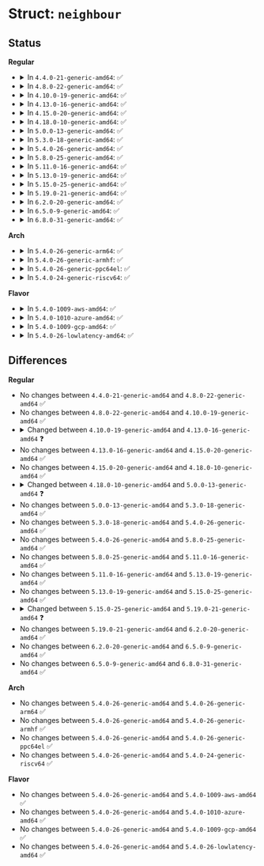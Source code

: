 # Struct: <code>neighbour</code>

## Status
<b>Regular</b>
<ul>
<li>
<details>
<summary>In <code>4.4.0-21-generic-amd64</code>: ✅</summary>

```c
struct neighbour {
    struct neighbour * next;
    struct neigh_table * tbl;
    struct neigh_parms * parms;
    long unsigned int confirmed;
    long unsigned int updated;
    rwlock_t lock;
    atomic_t refcnt;
    struct sk_buff_head arp_queue;
    unsigned int arp_queue_len_bytes;
    struct timer_list timer;
    long unsigned int used;
    atomic_t probes;
    __u8 flags;
    __u8 nud_state;
    __u8 type;
    __u8 dead;
    seqlock_t ha_lock;
    unsigned char[32] ha;
    struct hh_cache hh;
    int (*)(struct neighbour *, struct sk_buff *) output;
    const struct neigh_ops * ops;
    struct callback_head rcu;
    struct net_device * dev;
    u8[0] primary_key;
}
```
</details>
</li>
<li>
<details>
<summary>In <code>4.8.0-22-generic-amd64</code>: ✅</summary>

```c
struct neighbour {
    struct neighbour * next;
    struct neigh_table * tbl;
    struct neigh_parms * parms;
    long unsigned int confirmed;
    long unsigned int updated;
    rwlock_t lock;
    atomic_t refcnt;
    struct sk_buff_head arp_queue;
    unsigned int arp_queue_len_bytes;
    struct timer_list timer;
    long unsigned int used;
    atomic_t probes;
    __u8 flags;
    __u8 nud_state;
    __u8 type;
    __u8 dead;
    seqlock_t ha_lock;
    unsigned char[32] ha;
    struct hh_cache hh;
    int (*)(struct neighbour *, struct sk_buff *) output;
    const struct neigh_ops * ops;
    struct callback_head rcu;
    struct net_device * dev;
    u8[0] primary_key;
}
```
</details>
</li>
<li>
<details>
<summary>In <code>4.10.0-19-generic-amd64</code>: ✅</summary>

```c
struct neighbour {
    struct neighbour * next;
    struct neigh_table * tbl;
    struct neigh_parms * parms;
    long unsigned int confirmed;
    long unsigned int updated;
    rwlock_t lock;
    atomic_t refcnt;
    struct sk_buff_head arp_queue;
    unsigned int arp_queue_len_bytes;
    struct timer_list timer;
    long unsigned int used;
    atomic_t probes;
    __u8 flags;
    __u8 nud_state;
    __u8 type;
    __u8 dead;
    seqlock_t ha_lock;
    unsigned char[32] ha;
    struct hh_cache hh;
    int (*)(struct neighbour *, struct sk_buff *) output;
    const struct neigh_ops * ops;
    struct callback_head rcu;
    struct net_device * dev;
    u8[0] primary_key;
}
```
</details>
</li>
<li>
<details>
<summary>In <code>4.13.0-16-generic-amd64</code>: ✅</summary>

```c
struct neighbour {
    struct neighbour * next;
    struct neigh_table * tbl;
    struct neigh_parms * parms;
    long unsigned int confirmed;
    long unsigned int updated;
    rwlock_t lock;
    refcount_t refcnt;
    struct sk_buff_head arp_queue;
    unsigned int arp_queue_len_bytes;
    struct timer_list timer;
    long unsigned int used;
    atomic_t probes;
    __u8 flags;
    __u8 nud_state;
    __u8 type;
    __u8 dead;
    seqlock_t ha_lock;
    unsigned char[32] ha;
    struct hh_cache hh;
    int (*)(struct neighbour *, struct sk_buff *) output;
    const struct neigh_ops * ops;
    struct callback_head rcu;
    struct net_device * dev;
    u8[0] primary_key;
}
```
</details>
</li>
<li>
<details>
<summary>In <code>4.15.0-20-generic-amd64</code>: ✅</summary>

```c
struct neighbour {
    struct neighbour * next;
    struct neigh_table * tbl;
    struct neigh_parms * parms;
    long unsigned int confirmed;
    long unsigned int updated;
    rwlock_t lock;
    refcount_t refcnt;
    struct sk_buff_head arp_queue;
    unsigned int arp_queue_len_bytes;
    struct timer_list timer;
    long unsigned int used;
    atomic_t probes;
    __u8 flags;
    __u8 nud_state;
    __u8 type;
    __u8 dead;
    seqlock_t ha_lock;
    unsigned char[32] ha;
    struct hh_cache hh;
    int (*)(struct neighbour *, struct sk_buff *) output;
    const struct neigh_ops * ops;
    struct callback_head rcu;
    struct net_device * dev;
    u8[0] primary_key;
}
```
</details>
</li>
<li>
<details>
<summary>In <code>4.18.0-10-generic-amd64</code>: ✅</summary>

```c
struct neighbour {
    struct neighbour * next;
    struct neigh_table * tbl;
    struct neigh_parms * parms;
    long unsigned int confirmed;
    long unsigned int updated;
    rwlock_t lock;
    refcount_t refcnt;
    struct sk_buff_head arp_queue;
    unsigned int arp_queue_len_bytes;
    struct timer_list timer;
    long unsigned int used;
    atomic_t probes;
    __u8 flags;
    __u8 nud_state;
    __u8 type;
    __u8 dead;
    seqlock_t ha_lock;
    unsigned char[32] ha;
    struct hh_cache hh;
    int (*)(struct neighbour *, struct sk_buff *) output;
    const struct neigh_ops * ops;
    struct callback_head rcu;
    struct net_device * dev;
    u8[0] primary_key;
}
```
</details>
</li>
<li>
<details>
<summary>In <code>5.0.0-13-generic-amd64</code>: ✅</summary>

```c
struct neighbour {
    struct neighbour * next;
    struct neigh_table * tbl;
    struct neigh_parms * parms;
    long unsigned int confirmed;
    long unsigned int updated;
    rwlock_t lock;
    refcount_t refcnt;
    unsigned int arp_queue_len_bytes;
    struct sk_buff_head arp_queue;
    struct timer_list timer;
    long unsigned int used;
    atomic_t probes;
    __u8 flags;
    __u8 nud_state;
    __u8 type;
    __u8 dead;
    u8 protocol;
    seqlock_t ha_lock;
    unsigned char[32] ha;
    struct hh_cache hh;
    int (*)(struct neighbour *, struct sk_buff *) output;
    const struct neigh_ops * ops;
    struct list_head gc_list;
    struct callback_head rcu;
    struct net_device * dev;
    u8[0] primary_key;
}
```
</details>
</li>
<li>
<details>
<summary>In <code>5.3.0-18-generic-amd64</code>: ✅</summary>

```c
struct neighbour {
    struct neighbour * next;
    struct neigh_table * tbl;
    struct neigh_parms * parms;
    long unsigned int confirmed;
    long unsigned int updated;
    rwlock_t lock;
    refcount_t refcnt;
    unsigned int arp_queue_len_bytes;
    struct sk_buff_head arp_queue;
    struct timer_list timer;
    long unsigned int used;
    atomic_t probes;
    __u8 flags;
    __u8 nud_state;
    __u8 type;
    __u8 dead;
    u8 protocol;
    seqlock_t ha_lock;
    unsigned char[32] ha;
    struct hh_cache hh;
    int (*)(struct neighbour *, struct sk_buff *) output;
    const struct neigh_ops * ops;
    struct list_head gc_list;
    struct callback_head rcu;
    struct net_device * dev;
    u8[0] primary_key;
}
```
</details>
</li>
<li>
<details>
<summary>In <code>5.4.0-26-generic-amd64</code>: ✅</summary>

```c
struct neighbour {
    struct neighbour * next;
    struct neigh_table * tbl;
    struct neigh_parms * parms;
    long unsigned int confirmed;
    long unsigned int updated;
    rwlock_t lock;
    refcount_t refcnt;
    unsigned int arp_queue_len_bytes;
    struct sk_buff_head arp_queue;
    struct timer_list timer;
    long unsigned int used;
    atomic_t probes;
    __u8 flags;
    __u8 nud_state;
    __u8 type;
    __u8 dead;
    u8 protocol;
    seqlock_t ha_lock;
    unsigned char[32] ha;
    struct hh_cache hh;
    int (*)(struct neighbour *, struct sk_buff *) output;
    const struct neigh_ops * ops;
    struct list_head gc_list;
    struct callback_head rcu;
    struct net_device * dev;
    u8[0] primary_key;
}
```
</details>
</li>
<li>
<details>
<summary>In <code>5.8.0-25-generic-amd64</code>: ✅</summary>

```c
struct neighbour {
    struct neighbour * next;
    struct neigh_table * tbl;
    struct neigh_parms * parms;
    long unsigned int confirmed;
    long unsigned int updated;
    rwlock_t lock;
    refcount_t refcnt;
    unsigned int arp_queue_len_bytes;
    struct sk_buff_head arp_queue;
    struct timer_list timer;
    long unsigned int used;
    atomic_t probes;
    __u8 flags;
    __u8 nud_state;
    __u8 type;
    __u8 dead;
    u8 protocol;
    seqlock_t ha_lock;
    unsigned char[32] ha;
    struct hh_cache hh;
    int (*)(struct neighbour *, struct sk_buff *) output;
    const struct neigh_ops * ops;
    struct list_head gc_list;
    struct callback_head rcu;
    struct net_device * dev;
    u8[0] primary_key;
}
```
</details>
</li>
<li>
<details>
<summary>In <code>5.11.0-16-generic-amd64</code>: ✅</summary>

```c
struct neighbour {
    struct neighbour * next;
    struct neigh_table * tbl;
    struct neigh_parms * parms;
    long unsigned int confirmed;
    long unsigned int updated;
    rwlock_t lock;
    refcount_t refcnt;
    unsigned int arp_queue_len_bytes;
    struct sk_buff_head arp_queue;
    struct timer_list timer;
    long unsigned int used;
    atomic_t probes;
    __u8 flags;
    __u8 nud_state;
    __u8 type;
    __u8 dead;
    u8 protocol;
    seqlock_t ha_lock;
    unsigned char[32] ha;
    struct hh_cache hh;
    int (*)(struct neighbour *, struct sk_buff *) output;
    const struct neigh_ops * ops;
    struct list_head gc_list;
    struct callback_head rcu;
    struct net_device * dev;
    u8[0] primary_key;
}
```
</details>
</li>
<li>
<details>
<summary>In <code>5.13.0-19-generic-amd64</code>: ✅</summary>

```c
struct neighbour {
    struct neighbour * next;
    struct neigh_table * tbl;
    struct neigh_parms * parms;
    long unsigned int confirmed;
    long unsigned int updated;
    rwlock_t lock;
    refcount_t refcnt;
    unsigned int arp_queue_len_bytes;
    struct sk_buff_head arp_queue;
    struct timer_list timer;
    long unsigned int used;
    atomic_t probes;
    __u8 flags;
    __u8 nud_state;
    __u8 type;
    __u8 dead;
    u8 protocol;
    seqlock_t ha_lock;
    unsigned char[32] ha;
    struct hh_cache hh;
    int (*)(struct neighbour *, struct sk_buff *) output;
    const struct neigh_ops * ops;
    struct list_head gc_list;
    struct callback_head rcu;
    struct net_device * dev;
    u8[0] primary_key;
}
```
</details>
</li>
<li>
<details>
<summary>In <code>5.15.0-25-generic-amd64</code>: ✅</summary>

```c
struct neighbour {
    struct neighbour * next;
    struct neigh_table * tbl;
    struct neigh_parms * parms;
    long unsigned int confirmed;
    long unsigned int updated;
    rwlock_t lock;
    refcount_t refcnt;
    unsigned int arp_queue_len_bytes;
    struct sk_buff_head arp_queue;
    struct timer_list timer;
    long unsigned int used;
    atomic_t probes;
    __u8 flags;
    __u8 nud_state;
    __u8 type;
    __u8 dead;
    u8 protocol;
    seqlock_t ha_lock;
    unsigned char[32] ha;
    struct hh_cache hh;
    int (*)(struct neighbour *, struct sk_buff *) output;
    const struct neigh_ops * ops;
    struct list_head gc_list;
    struct callback_head rcu;
    struct net_device * dev;
    u8[0] primary_key;
}
```
</details>
</li>
<li>
<details>
<summary>In <code>5.19.0-21-generic-amd64</code>: ✅</summary>

```c
struct neighbour {
    struct neighbour * next;
    struct neigh_table * tbl;
    struct neigh_parms * parms;
    long unsigned int confirmed;
    long unsigned int updated;
    rwlock_t lock;
    refcount_t refcnt;
    unsigned int arp_queue_len_bytes;
    struct sk_buff_head arp_queue;
    struct timer_list timer;
    long unsigned int used;
    atomic_t probes;
    u8 nud_state;
    u8 type;
    u8 dead;
    u8 protocol;
    u32 flags;
    seqlock_t ha_lock;
    unsigned char[32] ha;
    struct hh_cache hh;
    int (*)(struct neighbour *, struct sk_buff *) output;
    const struct neigh_ops * ops;
    struct list_head gc_list;
    struct list_head managed_list;
    struct callback_head rcu;
    struct net_device * dev;
    netdevice_tracker dev_tracker;
    u8[0] primary_key;
}
```
</details>
</li>
<li>
<details>
<summary>In <code>6.2.0-20-generic-amd64</code>: ✅</summary>

```c
struct neighbour {
    struct neighbour * next;
    struct neigh_table * tbl;
    struct neigh_parms * parms;
    long unsigned int confirmed;
    long unsigned int updated;
    rwlock_t lock;
    refcount_t refcnt;
    unsigned int arp_queue_len_bytes;
    struct sk_buff_head arp_queue;
    struct timer_list timer;
    long unsigned int used;
    atomic_t probes;
    u8 nud_state;
    u8 type;
    u8 dead;
    u8 protocol;
    u32 flags;
    seqlock_t ha_lock;
    unsigned char[32] ha;
    struct hh_cache hh;
    int (*)(struct neighbour *, struct sk_buff *) output;
    const struct neigh_ops * ops;
    struct list_head gc_list;
    struct list_head managed_list;
    struct callback_head rcu;
    struct net_device * dev;
    netdevice_tracker dev_tracker;
    u8[0] primary_key;
}
```
</details>
</li>
<li>
<details>
<summary>In <code>6.5.0-9-generic-amd64</code>: ✅</summary>

```c
struct neighbour {
    struct neighbour * next;
    struct neigh_table * tbl;
    struct neigh_parms * parms;
    long unsigned int confirmed;
    long unsigned int updated;
    rwlock_t lock;
    refcount_t refcnt;
    unsigned int arp_queue_len_bytes;
    struct sk_buff_head arp_queue;
    struct timer_list timer;
    long unsigned int used;
    atomic_t probes;
    u8 nud_state;
    u8 type;
    u8 dead;
    u8 protocol;
    u32 flags;
    seqlock_t ha_lock;
    unsigned char[32] ha;
    struct hh_cache hh;
    int (*)(struct neighbour *, struct sk_buff *) output;
    const struct neigh_ops * ops;
    struct list_head gc_list;
    struct list_head managed_list;
    struct callback_head rcu;
    struct net_device * dev;
    netdevice_tracker dev_tracker;
    u8[0] primary_key;
}
```
</details>
</li>
<li>
<details>
<summary>In <code>6.8.0-31-generic-amd64</code>: ✅</summary>

```c
struct neighbour {
    struct neighbour * next;
    struct neigh_table * tbl;
    struct neigh_parms * parms;
    long unsigned int confirmed;
    long unsigned int updated;
    rwlock_t lock;
    refcount_t refcnt;
    unsigned int arp_queue_len_bytes;
    struct sk_buff_head arp_queue;
    struct timer_list timer;
    long unsigned int used;
    atomic_t probes;
    u8 nud_state;
    u8 type;
    u8 dead;
    u8 protocol;
    u32 flags;
    seqlock_t ha_lock;
    unsigned char[32] ha;
    struct hh_cache hh;
    int (*)(struct neighbour *, struct sk_buff *) output;
    const struct neigh_ops * ops;
    struct list_head gc_list;
    struct list_head managed_list;
    struct callback_head rcu;
    struct net_device * dev;
    netdevice_tracker dev_tracker;
    u8[0] primary_key;
}
```
</details>
</li>
</ul>
<b>Arch</b>
<ul>
<li>
<details>
<summary>In <code>5.4.0-26-generic-arm64</code>: ✅</summary>

```c
struct neighbour {
    struct neighbour * next;
    struct neigh_table * tbl;
    struct neigh_parms * parms;
    long unsigned int confirmed;
    long unsigned int updated;
    rwlock_t lock;
    refcount_t refcnt;
    unsigned int arp_queue_len_bytes;
    struct sk_buff_head arp_queue;
    struct timer_list timer;
    long unsigned int used;
    atomic_t probes;
    __u8 flags;
    __u8 nud_state;
    __u8 type;
    __u8 dead;
    u8 protocol;
    seqlock_t ha_lock;
    unsigned char[32] ha;
    struct hh_cache hh;
    int (*)(struct neighbour *, struct sk_buff *) output;
    const struct neigh_ops * ops;
    struct list_head gc_list;
    struct callback_head rcu;
    struct net_device * dev;
    u8[0] primary_key;
}
```
</details>
</li>
<li>
<details>
<summary>In <code>5.4.0-26-generic-armhf</code>: ✅</summary>

```c
struct neighbour {
    struct neighbour * next;
    struct neigh_table * tbl;
    struct neigh_parms * parms;
    long unsigned int confirmed;
    long unsigned int updated;
    rwlock_t lock;
    refcount_t refcnt;
    unsigned int arp_queue_len_bytes;
    struct sk_buff_head arp_queue;
    struct timer_list timer;
    long unsigned int used;
    atomic_t probes;
    __u8 flags;
    __u8 nud_state;
    __u8 type;
    __u8 dead;
    u8 protocol;
    seqlock_t ha_lock;
    unsigned char[32] ha;
    struct hh_cache hh;
    int (*)(struct neighbour *, struct sk_buff *) output;
    const struct neigh_ops * ops;
    struct list_head gc_list;
    struct callback_head rcu;
    struct net_device * dev;
    u8[0] primary_key;
}
```
</details>
</li>
<li>
<details>
<summary>In <code>5.4.0-26-generic-ppc64el</code>: ✅</summary>

```c
struct neighbour {
    struct neighbour * next;
    struct neigh_table * tbl;
    struct neigh_parms * parms;
    long unsigned int confirmed;
    long unsigned int updated;
    rwlock_t lock;
    refcount_t refcnt;
    unsigned int arp_queue_len_bytes;
    struct sk_buff_head arp_queue;
    struct timer_list timer;
    long unsigned int used;
    atomic_t probes;
    __u8 flags;
    __u8 nud_state;
    __u8 type;
    __u8 dead;
    u8 protocol;
    seqlock_t ha_lock;
    unsigned char[32] ha;
    struct hh_cache hh;
    int (*)(struct neighbour *, struct sk_buff *) output;
    const struct neigh_ops * ops;
    struct list_head gc_list;
    struct callback_head rcu;
    struct net_device * dev;
    u8[0] primary_key;
}
```
</details>
</li>
<li>
<details>
<summary>In <code>5.4.0-24-generic-riscv64</code>: ✅</summary>

```c
struct neighbour {
    struct neighbour * next;
    struct neigh_table * tbl;
    struct neigh_parms * parms;
    long unsigned int confirmed;
    long unsigned int updated;
    rwlock_t lock;
    refcount_t refcnt;
    unsigned int arp_queue_len_bytes;
    struct sk_buff_head arp_queue;
    struct timer_list timer;
    long unsigned int used;
    atomic_t probes;
    __u8 flags;
    __u8 nud_state;
    __u8 type;
    __u8 dead;
    u8 protocol;
    seqlock_t ha_lock;
    unsigned char[32] ha;
    struct hh_cache hh;
    int (*)(struct neighbour *, struct sk_buff *) output;
    const struct neigh_ops * ops;
    struct list_head gc_list;
    struct callback_head rcu;
    struct net_device * dev;
    u8[0] primary_key;
}
```
</details>
</li>
</ul>
<b>Flavor</b>
<ul>
<li>
<details>
<summary>In <code>5.4.0-1009-aws-amd64</code>: ✅</summary>

```c
struct neighbour {
    struct neighbour * next;
    struct neigh_table * tbl;
    struct neigh_parms * parms;
    long unsigned int confirmed;
    long unsigned int updated;
    rwlock_t lock;
    refcount_t refcnt;
    unsigned int arp_queue_len_bytes;
    struct sk_buff_head arp_queue;
    struct timer_list timer;
    long unsigned int used;
    atomic_t probes;
    __u8 flags;
    __u8 nud_state;
    __u8 type;
    __u8 dead;
    u8 protocol;
    seqlock_t ha_lock;
    unsigned char[32] ha;
    struct hh_cache hh;
    int (*)(struct neighbour *, struct sk_buff *) output;
    const struct neigh_ops * ops;
    struct list_head gc_list;
    struct callback_head rcu;
    struct net_device * dev;
    u8[0] primary_key;
}
```
</details>
</li>
<li>
<details>
<summary>In <code>5.4.0-1010-azure-amd64</code>: ✅</summary>

```c
struct neighbour {
    struct neighbour * next;
    struct neigh_table * tbl;
    struct neigh_parms * parms;
    long unsigned int confirmed;
    long unsigned int updated;
    rwlock_t lock;
    refcount_t refcnt;
    unsigned int arp_queue_len_bytes;
    struct sk_buff_head arp_queue;
    struct timer_list timer;
    long unsigned int used;
    atomic_t probes;
    __u8 flags;
    __u8 nud_state;
    __u8 type;
    __u8 dead;
    u8 protocol;
    seqlock_t ha_lock;
    unsigned char[32] ha;
    struct hh_cache hh;
    int (*)(struct neighbour *, struct sk_buff *) output;
    const struct neigh_ops * ops;
    struct list_head gc_list;
    struct callback_head rcu;
    struct net_device * dev;
    u8[0] primary_key;
}
```
</details>
</li>
<li>
<details>
<summary>In <code>5.4.0-1009-gcp-amd64</code>: ✅</summary>

```c
struct neighbour {
    struct neighbour * next;
    struct neigh_table * tbl;
    struct neigh_parms * parms;
    long unsigned int confirmed;
    long unsigned int updated;
    rwlock_t lock;
    refcount_t refcnt;
    unsigned int arp_queue_len_bytes;
    struct sk_buff_head arp_queue;
    struct timer_list timer;
    long unsigned int used;
    atomic_t probes;
    __u8 flags;
    __u8 nud_state;
    __u8 type;
    __u8 dead;
    u8 protocol;
    seqlock_t ha_lock;
    unsigned char[32] ha;
    struct hh_cache hh;
    int (*)(struct neighbour *, struct sk_buff *) output;
    const struct neigh_ops * ops;
    struct list_head gc_list;
    struct callback_head rcu;
    struct net_device * dev;
    u8[0] primary_key;
}
```
</details>
</li>
<li>
<details>
<summary>In <code>5.4.0-26-lowlatency-amd64</code>: ✅</summary>

```c
struct neighbour {
    struct neighbour * next;
    struct neigh_table * tbl;
    struct neigh_parms * parms;
    long unsigned int confirmed;
    long unsigned int updated;
    rwlock_t lock;
    refcount_t refcnt;
    unsigned int arp_queue_len_bytes;
    struct sk_buff_head arp_queue;
    struct timer_list timer;
    long unsigned int used;
    atomic_t probes;
    __u8 flags;
    __u8 nud_state;
    __u8 type;
    __u8 dead;
    u8 protocol;
    seqlock_t ha_lock;
    unsigned char[32] ha;
    struct hh_cache hh;
    int (*)(struct neighbour *, struct sk_buff *) output;
    const struct neigh_ops * ops;
    struct list_head gc_list;
    struct callback_head rcu;
    struct net_device * dev;
    u8[0] primary_key;
}
```
</details>
</li>
</ul>

## Differences
<b>Regular</b>
<ul>
<li>
No changes between <code>4.4.0-21-generic-amd64</code> and <code>4.8.0-22-generic-amd64</code> ✅
</li>
<li>
No changes between <code>4.8.0-22-generic-amd64</code> and <code>4.10.0-19-generic-amd64</code> ✅
</li>
<li>
<details>
<summary>Changed between <code>4.10.0-19-generic-amd64</code> and <code>4.13.0-16-generic-amd64</code> ❓</summary>
<ul>
<li>
<b>Field type changed. </b>
<code>atomic_t refcnt</code> ➡️ <code>refcount_t refcnt</code>
</li>
</ul>
</details>
</li>
<li>
No changes between <code>4.13.0-16-generic-amd64</code> and <code>4.15.0-20-generic-amd64</code> ✅
</li>
<li>
No changes between <code>4.15.0-20-generic-amd64</code> and <code>4.18.0-10-generic-amd64</code> ✅
</li>
<li>
<details>
<summary>Changed between <code>4.18.0-10-generic-amd64</code> and <code>5.0.0-13-generic-amd64</code> ❓</summary>
<ul>
<li>
<b>Field added. </b>
<code>u8 protocol</code>
</li>
<li>
<b>Field added. </b>
<code>struct list_head gc_list</code>
</li>
</ul>
</details>
</li>
<li>
No changes between <code>5.0.0-13-generic-amd64</code> and <code>5.3.0-18-generic-amd64</code> ✅
</li>
<li>
No changes between <code>5.3.0-18-generic-amd64</code> and <code>5.4.0-26-generic-amd64</code> ✅
</li>
<li>
No changes between <code>5.4.0-26-generic-amd64</code> and <code>5.8.0-25-generic-amd64</code> ✅
</li>
<li>
No changes between <code>5.8.0-25-generic-amd64</code> and <code>5.11.0-16-generic-amd64</code> ✅
</li>
<li>
No changes between <code>5.11.0-16-generic-amd64</code> and <code>5.13.0-19-generic-amd64</code> ✅
</li>
<li>
No changes between <code>5.13.0-19-generic-amd64</code> and <code>5.15.0-25-generic-amd64</code> ✅
</li>
<li>
<details>
<summary>Changed between <code>5.15.0-25-generic-amd64</code> and <code>5.19.0-21-generic-amd64</code> ❓</summary>
<ul>
<li>
<b>Field added. </b>
<code>struct list_head managed_list</code>
</li>
<li>
<b>Field added. </b>
<code>netdevice_tracker dev_tracker</code>
</li>
<li>
<b>Field type changed. </b>
<code>__u8 flags</code> ➡️ <code>u32 flags</code>
</li>
<li>
<b>Field type changed. </b>
<code>__u8 nud_state</code> ➡️ <code>u8 nud_state</code>
</li>
<li>
<b>Field type changed. </b>
<code>__u8 type</code> ➡️ <code>u8 type</code>
</li>
<li>
<b>Field type changed. </b>
<code>__u8 dead</code> ➡️ <code>u8 dead</code>
</li>
</ul>
</details>
</li>
<li>
No changes between <code>5.19.0-21-generic-amd64</code> and <code>6.2.0-20-generic-amd64</code> ✅
</li>
<li>
No changes between <code>6.2.0-20-generic-amd64</code> and <code>6.5.0-9-generic-amd64</code> ✅
</li>
<li>
No changes between <code>6.5.0-9-generic-amd64</code> and <code>6.8.0-31-generic-amd64</code> ✅
</li>
</ul>
<b>Arch</b>
<ul>
<li>
No changes between <code>5.4.0-26-generic-amd64</code> and <code>5.4.0-26-generic-arm64</code> ✅
</li>
<li>
No changes between <code>5.4.0-26-generic-amd64</code> and <code>5.4.0-26-generic-armhf</code> ✅
</li>
<li>
No changes between <code>5.4.0-26-generic-amd64</code> and <code>5.4.0-26-generic-ppc64el</code> ✅
</li>
<li>
No changes between <code>5.4.0-26-generic-amd64</code> and <code>5.4.0-24-generic-riscv64</code> ✅
</li>
</ul>
<b>Flavor</b>
<ul>
<li>
No changes between <code>5.4.0-26-generic-amd64</code> and <code>5.4.0-1009-aws-amd64</code> ✅
</li>
<li>
No changes between <code>5.4.0-26-generic-amd64</code> and <code>5.4.0-1010-azure-amd64</code> ✅
</li>
<li>
No changes between <code>5.4.0-26-generic-amd64</code> and <code>5.4.0-1009-gcp-amd64</code> ✅
</li>
<li>
No changes between <code>5.4.0-26-generic-amd64</code> and <code>5.4.0-26-lowlatency-amd64</code> ✅
</li>
</ul>
